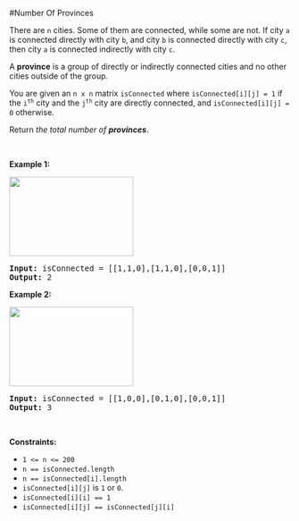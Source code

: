 #Number Of Provinces
<p>There are <code>n</code> cities. Some of them are connected, while some are not. If city <code>a</code> is connected directly with city <code>b</code>, and city <code>b</code> is connected directly with city <code>c</code>, then city <code>a</code> is connected indirectly with city <code>c</code>.</p>
<p>A <strong>province</strong> is a group of directly or indirectly connected cities and no other cities outside of the group.</p>
<p>You are given an <code>n x n</code> matrix <code>isConnected</code> where <code>isConnected[i][j] = 1</code> if the <code>i<sup>th</sup></code> city and the <code>j<sup>th</sup></code> city are directly connected, and <code>isConnected[i][j] = 0</code> otherwise.</p>
<p>Return <em>the total number of <strong>provinces</strong></em>.</p>
<p> </p>
<p><strong class="example">Example 1:</strong></p>
<img alt="" src="https://assets.leetcode.com/uploads/2020/12/24/graph1.jpg" style="width:222px;height:142px"/>
<pre><strong>Input:</strong> isConnected = [[1,1,0],[1,1,0],[0,0,1]]
<strong>Output:</strong> 2
</pre>
<p><strong class="example">Example 2:</strong></p>
<img alt="" src="https://assets.leetcode.com/uploads/2020/12/24/graph2.jpg" style="width:222px;height:142px"/>
<pre><strong>Input:</strong> isConnected = [[1,0,0],[0,1,0],[0,0,1]]
<strong>Output:</strong> 3
</pre>
<p> </p>
<p><strong>Constraints:</strong></p>
<ul>
<li><code>1 &lt;= n &lt;= 200</code></li>
<li><code>n == isConnected.length</code></li>
<li><code>n == isConnected[i].length</code></li>
<li><code>isConnected[i][j]</code> is <code>1</code> or <code>0</code>.</li>
<li><code>isConnected[i][i] == 1</code></li>
<li><code>isConnected[i][j] == isConnected[j][i]</code></li>
</ul>
